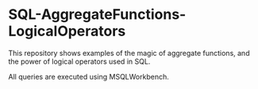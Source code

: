 # SQL-AggregateFunctions-LogicalOperators
This repository shows examples of the magic of aggregate functions, and the power of logical operators used in SQL. 

All queries are executed using MSQLWorkbench.
